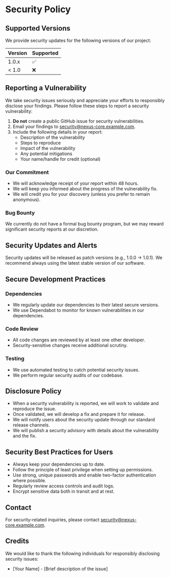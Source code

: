 # Security Policy

## Supported Versions

We provide security updates for the following versions of our project:

| Version | Supported          |
| ------- | ------------------ |
| 1.0.x   | :white_check_mark: |
| < 1.0   | :x:                |

## Reporting a Vulnerability

We take security issues seriously and appreciate your efforts to responsibly disclose your findings. Please follow these steps to report a security vulnerability:

1. **Do not** create a public GitHub issue for security vulnerabilities.
2. Email your findings to [security@nexus-core.example.com](mailto:security@nexus-core.example.com).
3. Include the following details in your report:
   - Description of the vulnerability
   - Steps to reproduce
   - Impact of the vulnerability
   - Any potential mitigations
   - Your name/handle for credit (optional)

### Our Commitment

- We will acknowledge receipt of your report within 48 hours.
- We will keep you informed about the progress of the vulnerability fix.
- We will credit you for your discovery (unless you prefer to remain anonymous).

### Bug Bounty

We currently do not have a formal bug bounty program, but we may reward significant security reports at our discretion.

## Security Updates and Alerts

Security updates will be released as patch versions (e.g., 1.0.0 → 1.0.1). We recommend always using the latest stable version of our software.

## Secure Development Practices

### Dependencies

- We regularly update our dependencies to their latest secure versions.
- We use Dependabot to monitor for known vulnerabilities in our dependencies.

### Code Review

- All code changes are reviewed by at least one other developer.
- Security-sensitive changes receive additional scrutiny.

### Testing

- We use automated testing to catch potential security issues.
- We perform regular security audits of our codebase.

## Disclosure Policy

- When a security vulnerability is reported, we will work to validate and reproduce the issue.
- Once validated, we will develop a fix and prepare it for release.
- We will notify users about the security update through our standard release channels.
- We will publish a security advisory with details about the vulnerability and the fix.

## Security Best Practices for Users

- Always keep your dependencies up to date.
- Follow the principle of least privilege when setting up permissions.
- Use strong, unique passwords and enable two-factor authentication where possible.
- Regularly review access controls and audit logs.
- Encrypt sensitive data both in transit and at rest.

## Contact

For security-related inquiries, please contact [security@nexus-core.example.com](mailto:security@nexus-core.example.com).

## Credits

We would like to thank the following individuals for responsibly disclosing security issues:

- [Your Name] - [Brief description of the issue]
